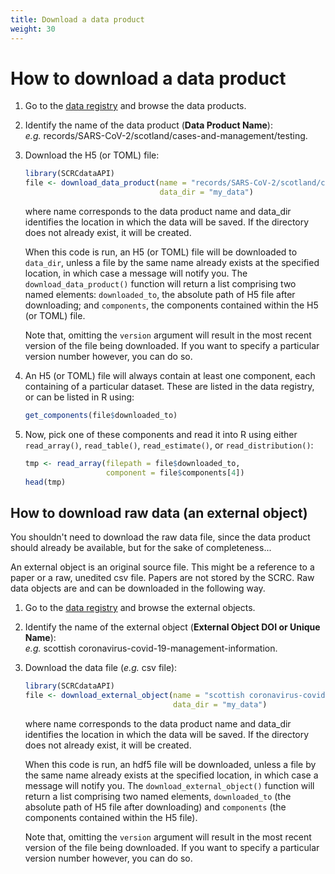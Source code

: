 ```yaml
---
title: Download a data product
weight: 30
---
```


# How to download a data product

1. Go to the [data registry](https://data.scrc.uk/) and browse the data products.

2. Identify the name of the data product (**Data Product Name**):
<br> *e.g.* records/SARS-CoV-2/scotland/cases-and-management/testing.

3. Download the H5 (or TOML) file:

   ``` R
   library(SCRCdataAPI)
   file <- download_data_product(name = "records/SARS-CoV-2/scotland/cases-and-management/testing",
                                 data_dir = "my_data")
   ```

   where name corresponds to the data product name and data_dir identifies the location in which the data will be saved. If the directory does not already exist, it will be created.

   When this code is run, an H5 (or TOML) file will be downloaded to `data_dir`, unless a file by the same name already exists at the specified location, in which case a message will notify you. The `download_data_product()` function will return a list comprising two named elements: `downloaded_to`, the absolute path of H5 file after downloading; and `components`, the components contained within the H5 (or TOML) file.

   Note that, omitting the `version` argument will result in the most recent version of the file being downloaded. If you want to specify a particular version number however, you can do so.

4. An H5 (or TOML) file will always contain at least one component, each containing of a particular dataset. These are listed in the data registry, or can be listed in R using:

   ``` R
   get_components(file$downloaded_to)
   ```

4. Now, pick one of these components and read it into R using either `read_array()`, `read_table()`, `read_estimate()`, or `read_distribution()`:

   ``` R
   tmp <- read_array(filepath = file$downloaded_to, 
                     component = file$components[4])
   head(tmp)
   ```

## How to download raw data (an external object)

You shouldn't need to download the raw data file, since the data product should already be available, but for the sake of completeness...

An external object is an original source file. This might be a reference to a paper or a raw, unedited csv file. Papers are not stored by the SCRC. Raw data objects are and can be downloaded in the following way.

1. Go to the [data registry](https://data.scrc.uk/) and browse the external objects.

2. Identify the name of the external object (**External Object DOI or Unique Name**):
<br> *e.g.* scottish coronavirus-covid-19-management-information.

3. Download the data file (*e.g.* csv file):

   ``` R
   library(SCRCdataAPI)
   file <- download_external_object(name = "scottish coronavirus-covid-19-management-information",
                                    data_dir = "my_data")
   ```

   where name corresponds to the data product name and data_dir identifies the location in which the data will be saved. If the directory does not already exist, it will be created.

   When this code is run, an hdf5 file will be downloaded, unless a file by the same name already exists at the specified location, in which case a message will notify you. The `download_external_object()` function will return a list comprising two named elements, `downloaded_to` (the absolute path of H5 file after downloading) and `components` (the components contained within the H5 file).

   Note that, omitting the `version` argument will result in the most recent version of the file being downloaded. If you want to specify a particular version number however, you can do so.
